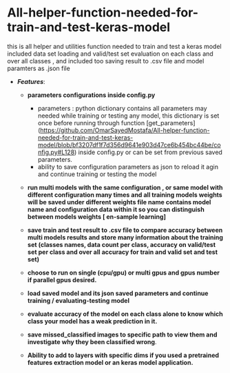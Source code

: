 # All-helper-function-needed-for-train-and-test-keras-model
this is all helper and utilities function needed to train and test a keras model included data set loading and valid/test set evaluation on each class and over all classes , and included too saving result to .csv file and model paramters as .json file
 
 - ***Features***:
	 - **parameters configurations inside config.py**
		 - parameters : python dictionary contains all parameters may needed while training or testing any model, this dictionary is set once before running through function [get_parameters] (https://github.com/OmarSayedMostafa/All-helper-function-needed-for-train-and-test-keras-model/blob/bf3207df1f7d356d9641e903d47ce6b454bc44be/config.py#L128) inside config.py or can be set from previous saved parameters.
		 - ability to save configuration parameters as json to reload it agin and continue training or testing the model
		 
	 - **run multi models with the same configuration , or same model with different configuration many times and all training models weights will be saved under different weights file name contains  model name and configuration data within it so you can distinguish between models weights [ en-sample learning]**
	 
	 - **save train and test result to .csv file to compare accuracy  between multi models results and store many information about the training set (classes names, data count per class, accuracy on valid/test set per class and over all accuracy for train and valid set and test set)**
	 
	 - **choose to run on single (cpu/gpu) or multi gpus and gpus number if parallel gpus desired.**
	 
	 - **load saved model and its json saved parameters and continue training / evaluating-testing model** 
	 - **evaluate accuracy of the model on each class alone to know which class your model has a weak prediction in it.**
	 - **save missed_classified images to specific path to view them and investigate why they been classified wrong**.
	 - **Ability to add to layers with specific dims  if you used a pretrained  features extraction model or an keras model application.**
